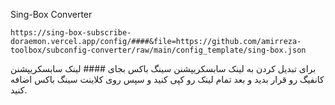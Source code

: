 Sing-Box Converter

```
https://sing-box-subscribe-doraemon.vercel.app/config/####&file=https://github.com/amirreza-toolbox/subconfig-converter/raw/main/config_template/sing-box.json

```

برای تبدیل کردن به لینک سابسکریپشنن سینگ باکس بجای #### لینک سابسکریپشنن کانفیگ رو قرار بدید و بعد تمام لینک رو کپی کنید و سپس روی کلاینت سینگ باکس اضافه کنید.
